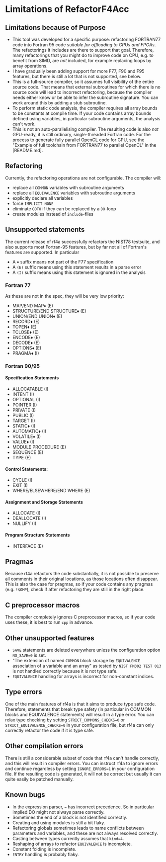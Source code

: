# Limitations of RefactorF4Acc

## Limitations because of Purpose

* This tool was developed for a specific purpose: refactoring FORTRAN77 code into Fortran 95 code _suitable for offloading to GPUs and FPGAs_. The refactorings it includes are there to support that goal. Therefore, many refactorings that you might do to improve code on CPU, e.g. to benefit from SIMD, are _not_ included, for example replacing loops by array operations.
* I have gradually been adding support for more F77, F90 and F95 features, but there is still a lot that is not supported, see below.
* This is a full-source compiler, so it assumes full visibility of the entire source code. That means that external subroutines for which there is no source code will lead to incorrect refactoring, because the compiler needs either know or be able to infer the subroutine signature. You can work around this by adding a stub subroutine.
* To perform static code analysis, the compiler requires all array bounds to be constants at compile time. If your code contains array bounds defined using variables, in particular subroutine arguments, the analysis can't work.
* This is not an auto-parallelising compiler. The resulting code is also _not_ GPU-ready, it is still ordinary, single-threaded Fortran code. For the process to generate fully parallel OpenCL code for GPU, see the "Example of full toolchain from FORTRAN77 to parallel OpenCL" in the [README.md]. 

## Refactoring

Currently, the refactoring operations are not configurable. The compiler will:

* replace all `COMMON` variables with subroutine arguments
* replace all `EQUIVALENCE` variables with subroutine arguments
* explicitly declare all variables
* force `IMPLICIT NONE`
* eliminate `GOTO` if they can be replaced by a `DO`-loop
* create modules instead of `include`-files

## Unsupported statements

The current release of rf4a successfully refactors the NIST78 testsuite, and also supports most Fortran-95 features, but by far not all of Fortran's features are supported. In particular

- A `♦` suffix means not part of the F77 specification
- A `(E)` suffix means using this statement results in a parse error
- A `(I)` suffix means using this statement is ignored in the analysis

### Fortran 77

As these are not in the spec, they will be very low priority:

- MAP/END MAP♦ (E)
- STRUCTURE/END STRUCTURE♦ (E)
- UNION/END UNION♦ (E)
- RECORD♦ (E)
- TOPEN♦ (E)
- TCLOSE♦ (E)
- ENCODE♦ (E)
- DECODE♦ (E)
- OPTIONS♦ (E)
- PRAGMA♦ (I)

### Fortran 90/95

#### Specification Statements

- ALLOCATABLE (I)
- INTENT (I)
- OPTIONAL (I)
- POINTER (I)
- PRIVATE (I)
- PUBLIC (I)
- TARGET (I)
- STATIC♦ (I)
- AUTOMATIC♦ (I)
- VOLATILE♦ (I)
- VALUE♦ (I)
- MODULE PROCEDURE (E)
- SEQUENCE (E)
- TYPE (E)

#### Control Statements:
- CYCLE (I)
- EXIT (I)
- WHERE/ELSEWHERE/END WHERE (E)

#### Assignment and Storage Statements
- ALLOCATE (I)
- DEALLOCATE (I)
- NULLIFY (I)

#### Program Structure Statements
- INTERFACE (E)

## Pragmas

Because rf4a refactors the code substantially, it is not possible to preserve all comments in their original locations, as those locations often disappear. This is also the case for pragmas, so if your code contains any pragmas (e.g. `!$OMP`), check if after refactoring they are still in the right place.

## C preprocessor macros

The compiler completely ignores C preprocessor macros, so if your code uses these, it is best to run `cpp` in advance.

## Other unsupported features

- `SAVE` statements are deleted everywhere unless the configuration option `NO_SAVE=0` is set. 
- "The extension of named `COMMON` block storage by `EQUIVALENCE` association of a variable and an array" as tested by `NIST FM302 TEST 013` is not handled correctly because it is not type safe. 
- `EQUIVALENCE` handling for arrays is incorrect for non-constant indices.

## Type errors

One of the main features of rf4a is that it aims to produce type safe code. Therefore, statements that break type safety (in particular in COMMON blocks and EQUIVALENCE statements) will result in a type error. You can relax type checking by setting `STRICT_COMMONS_CHECKS=0` or `STRICT_EQUIVALENCE_CHECKS=0` in your configuration file, but rf4a can only correctly refactor the code if it is type safe. 

## Other compilation errors

There is still a considerable subset of code that rf4a can't handle correctly, and this will result in compiler errors. You can instruct rf4a to ignore errors and continue regardless by setting `IGNORE_ERRORS=1` in your configuration file. If the resulting code is generated, it will not be correct but usually it can quite easily be patched manually.

## Known bugs

* In the expression parser, `=` has incorrect precedence. So in particular implied DO might not always parse correctly.
* Sometimes the end of a block is not identified correctly.
* Creating and using modules is still a bit flaky.
* Refactoring globals sometimes leads to name conflicts between parameters and variables, and these are not always resolved correctly.
* Casting between types currently assumes that `kind=4`.
* Reshaping of arrays to refactor `EQUIVALENCE` is incomplete.
* Constant folding is incomplete.
* `ENTRY` handling is probably flaky.




